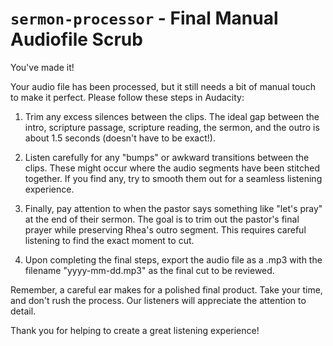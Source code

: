 # `sermon-processor` - Final Manual Audiofile Scrub

You've made it!

Your audio file has been processed, but it still needs a bit of manual touch to
make it perfect. Please follow these steps in Audacity:

1. Trim any excess silences between the clips. The ideal gap between the intro,
   scripture passage, scripture reading, the sermon, and the outro is about 1.5
   seconds (doesn't have to be exact!).

2. Listen carefully for any "bumps" or awkward transitions between the clips.
   These might occur where the audio segments have been stitched together. If
   you find any, try to smooth them out for a seamless listening experience.

3. Finally, pay attention to when the pastor says something like "let's pray" at
   the end of their sermon. The goal is to trim out the pastor's final prayer
   while preserving Rhea's outro segment. This requires careful listening to
   find the exact moment to cut.

4. Upon completing the final steps, export the audio file as a .mp3 with the
   filename "yyyy-mm-dd.mp3" as the final cut to be reviewed.

Remember, a careful ear makes for a polished final product. Take your time, and
don't rush the process. Our listeners will appreciate the attention to detail.

Thank you for helping to create a great listening experience!
